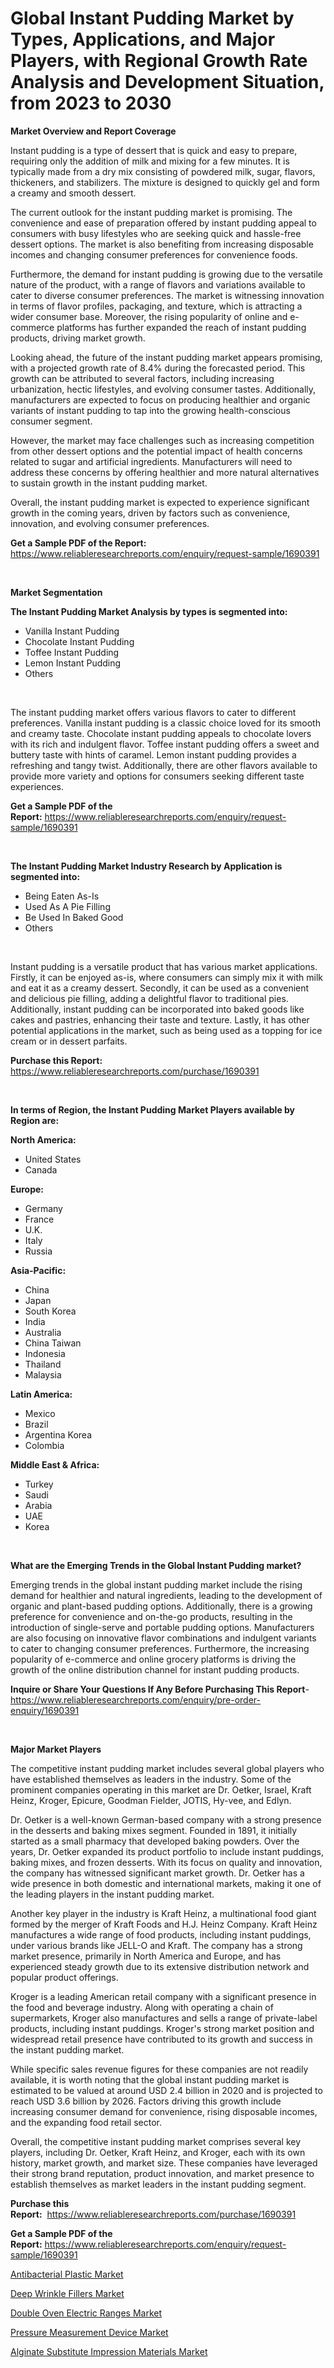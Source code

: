 <p><h1>Global Instant Pudding Market by Types, Applications, and Major Players, with Regional Growth Rate Analysis and Development Situation, from 2023 to 2030</h1></p><p><strong>Market Overview and Report Coverage</strong></p>
<p><p>Instant pudding is a type of dessert that is quick and easy to prepare, requiring only the addition of milk and mixing for a few minutes. It is typically made from a dry mix consisting of powdered milk, sugar, flavors, thickeners, and stabilizers. The mixture is designed to quickly gel and form a creamy and smooth dessert.</p><p>The current outlook for the instant pudding market is promising. The convenience and ease of preparation offered by instant pudding appeal to consumers with busy lifestyles who are seeking quick and hassle-free dessert options. The market is also benefiting from increasing disposable incomes and changing consumer preferences for convenience foods.</p><p>Furthermore, the demand for instant pudding is growing due to the versatile nature of the product, with a range of flavors and variations available to cater to diverse consumer preferences. The market is witnessing innovation in terms of flavor profiles, packaging, and texture, which is attracting a wider consumer base. Moreover, the rising popularity of online and e-commerce platforms has further expanded the reach of instant pudding products, driving market growth.</p><p>Looking ahead, the future of the instant pudding market appears promising, with a projected growth rate of 8.4% during the forecasted period. This growth can be attributed to several factors, including increasing urbanization, hectic lifestyles, and evolving consumer tastes. Additionally, manufacturers are expected to focus on producing healthier and organic variants of instant pudding to tap into the growing health-conscious consumer segment.</p><p>However, the market may face challenges such as increasing competition from other dessert options and the potential impact of health concerns related to sugar and artificial ingredients. Manufacturers will need to address these concerns by offering healthier and more natural alternatives to sustain growth in the instant pudding market.</p><p>Overall, the instant pudding market is expected to experience significant growth in the coming years, driven by factors such as convenience, innovation, and evolving consumer preferences.</p></p>
<p><strong>Get a Sample PDF of the Report:</strong> <a href="https://www.reliableresearchreports.com/enquiry/request-sample/1690391">https://www.reliableresearchreports.com/enquiry/request-sample/1690391</a></p>
<p>&nbsp;</p>
<p><strong>Market Segmentation</strong></p>
<p><strong>The Instant Pudding Market Analysis by types is segmented into:</strong></p>
<p><ul><li>Vanilla Instant Pudding</li><li>Chocolate Instant Pudding</li><li>Toffee Instant Pudding</li><li>Lemon Instant Pudding</li><li>Others</li></ul></p>
<p>&nbsp;</p>
<p><p>The instant pudding market offers various flavors to cater to different preferences. Vanilla instant pudding is a classic choice loved for its smooth and creamy taste. Chocolate instant pudding appeals to chocolate lovers with its rich and indulgent flavor. Toffee instant pudding offers a sweet and buttery taste with hints of caramel. Lemon instant pudding provides a refreshing and tangy twist. Additionally, there are other flavors available to provide more variety and options for consumers seeking different taste experiences.</p></p>
<p><strong>Get a Sample PDF of the Report:</strong>&nbsp;<a href="https://www.reliableresearchreports.com/enquiry/request-sample/1690391">https://www.reliableresearchreports.com/enquiry/request-sample/1690391</a></p>
<p>&nbsp;</p>
<p><strong>The Instant Pudding Market Industry Research by Application is segmented into:</strong></p>
<p><ul><li>Being Eaten As-Is</li><li>Used As A Pie Filling</li><li>Be Used In Baked Good</li><li>Others</li></ul></p>
<p>&nbsp;</p>
<p><p>Instant pudding is a versatile product that has various market applications. Firstly, it can be enjoyed as-is, where consumers can simply mix it with milk and eat it as a creamy dessert. Secondly, it can be used as a convenient and delicious pie filling, adding a delightful flavor to traditional pies. Additionally, instant pudding can be incorporated into baked goods like cakes and pastries, enhancing their taste and texture. Lastly, it has other potential applications in the market, such as being used as a topping for ice cream or in dessert parfaits.</p></p>
<p><strong>Purchase this Report:</strong>&nbsp; <a href="https://www.reliableresearchreports.com/purchase/1690391">https://www.reliableresearchreports.com/purchase/1690391</a></p>
<p>&nbsp;</p>
<p><strong>In terms of Region, the Instant Pudding Market Players available by Region are:</strong></p>
<p>
    <p> <strong> North America: </strong>
        <ul>
            <li>United States</li>
            <li>Canada</li>
        </ul>
        </p> 
    <p> <strong> Europe: </strong>
        <ul>
            <li>Germany</li>
            <li>France</li>
            <li>U.K.</li>
            <li>Italy</li>
            <li>Russia</li>
        </ul>
        </p> 
    <p> <strong> Asia-Pacific: </strong>
        <ul>
            <li>China</li>
            <li>Japan</li>
            <li>South Korea</li>
            <li>India</li>
            <li>Australia</li>
            <li>China Taiwan</li>
            <li>Indonesia</li>
            <li>Thailand</li>
            <li>Malaysia</li>
        </ul>
        </p> 
    <p> <strong> Latin America: </strong>
        <ul>
            <li>Mexico</li>
            <li>Brazil</li>
            <li>Argentina Korea</li>
            <li>Colombia</li>
        </ul>
        </p> 
    <p> <strong> Middle East & Africa: </strong>
        <ul>
            <li>Turkey</li>
            <li>Saudi</li>
            <li>Arabia</li>
            <li>UAE</li>
            <li>Korea</li>
        </ul>
    </p>
    </p>
<p>&nbsp;</p>
<p><strong>What are the Emerging Trends in the Global Instant Pudding market?</strong></p>
<p><p>Emerging trends in the global instant pudding market include the rising demand for healthier and natural ingredients, leading to the development of organic and plant-based pudding options. Additionally, there is a growing preference for convenience and on-the-go products, resulting in the introduction of single-serve and portable pudding options. Manufacturers are also focusing on innovative flavor combinations and indulgent variants to cater to changing consumer preferences. Furthermore, the increasing popularity of e-commerce and online grocery platforms is driving the growth of the online distribution channel for instant pudding products.</p></p>
<p><strong>Inquire or Share Your Questions If Any Before Purchasing This Report</strong>- <a href="https://www.reliableresearchreports.com/enquiry/pre-order-enquiry/1690391">https://www.reliableresearchreports.com/enquiry/pre-order-enquiry/1690391</a></p>
<p>&nbsp;</p>
<p><strong>Major Market Players</strong></p>
<p><p>The competitive instant pudding market includes several global players who have established themselves as leaders in the industry. Some of the prominent companies operating in this market are Dr. Oetker, Israel, Kraft Heinz, Kroger, Epicure, Goodman Fielder, JOTIS, Hy-vee, and Edlyn.</p><p>Dr. Oetker is a well-known German-based company with a strong presence in the desserts and baking mixes segment. Founded in 1891, it initially started as a small pharmacy that developed baking powders. Over the years, Dr. Oetker expanded its product portfolio to include instant puddings, baking mixes, and frozen desserts. With its focus on quality and innovation, the company has witnessed significant market growth. Dr. Oetker has a wide presence in both domestic and international markets, making it one of the leading players in the instant pudding market.</p><p>Another key player in the industry is Kraft Heinz, a multinational food giant formed by the merger of Kraft Foods and H.J. Heinz Company. Kraft Heinz manufactures a wide range of food products, including instant puddings, under various brands like JELL-O and Kraft. The company has a strong market presence, primarily in North America and Europe, and has experienced steady growth due to its extensive distribution network and popular product offerings.</p><p>Kroger is a leading American retail company with a significant presence in the food and beverage industry. Along with operating a chain of supermarkets, Kroger also manufactures and sells a range of private-label products, including instant puddings. Kroger's strong market position and widespread retail presence have contributed to its growth and success in the instant pudding market.</p><p>While specific sales revenue figures for these companies are not readily available, it is worth noting that the global instant pudding market is estimated to be valued at around USD 2.4 billion in 2020 and is projected to reach USD 3.6 billion by 2026. Factors driving this growth include increasing consumer demand for convenience, rising disposable incomes, and the expanding food retail sector.</p><p>Overall, the competitive instant pudding market comprises several key players, including Dr. Oetker, Kraft Heinz, and Kroger, each with its own history, market growth, and market size. These companies have leveraged their strong brand reputation, product innovation, and market presence to establish themselves as market leaders in the instant pudding segment.</p></p>
<p><strong>Purchase this Report:</strong>&nbsp;&nbsp;<a href="https://www.reliableresearchreports.com/purchase/1690391">https://www.reliableresearchreports.com/purchase/1690391</a></p>
<p></p>
<p><strong>Get a Sample PDF of the Report:</strong>&nbsp;<a href="https://www.reliableresearchreports.com/enquiry/request-sample/1690391">https://www.reliableresearchreports.com/enquiry/request-sample/1690391</a></p>
<p><p><a href="https://github.com/mahnoor2003/Market-Research-Report-List-1/blob/main/antibacterial-plastic-market.md">Antibacterial Plastic Market</a></p><p><a href="https://medium.com/@morgancrist1926/deep-wrinkle-fillers-market-size-reveals-the-best-marketing-channels-in-global-industry-99e58b86351d">Deep Wrinkle Fillers Market</a></p><p><a href="https://www.linkedin.com/pulse/decoding-double-oven-electric-ranges-market-deep-dive/">Double Oven Electric Ranges Market</a></p><p><a href="https://www.linkedin.com/pulse/pressure-measurement-device-market-size-2023-2030-global-industrial/">Pressure Measurement Device Market</a></p><p><a href="https://medium.com/@kaelapaucek/alginate-substitute-impression-materials-market-share-evolution-and-market-growth-trends-2023-2030-2fa99e8c3b18">Alginate Substitute Impression Materials Market</a></p></p>